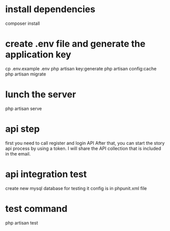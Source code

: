 # install dependencies
composer install

# create .env file and generate the application key
cp .env.example .env
php artisan key:generate
php artisan config:cache
php artisan migrate

# lunch the server
php artisan serve

# api step
first you need to call register and login API
After that, you can start the story api process by using a token.
I will share the API collection that is included in the email.

# api integration test
create new mysql database for testing
it config is in phpunit.xml file

# test command
php artisan test
